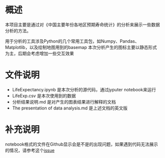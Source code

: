 # 概述

本项目主要是通过对《中国主要年份各地区预期寿命统计》的分析来展示一些数据分析的方法。

用于分析的工具涉及Python的几个常用工具包，如Numpy、Pandas、Matplotlib，以及绘制地图用到的basemap
本次分析产生的图标主要以静态形式为主，后期会考虑增加一些交互效果

# 文件说明

* LifeExpectancy.ipynb 是本次分析的源代码，通过jyputer notebook来运行
* LifeExp.csv 是本次使用到的数据
* 分析结果说明.md 是对产生的图表结果进行解释的文档
* The presentation of data analysis.md 是上述文档的英文版

# 补充说明
notebook格式的文件在Github显示会是不是的出现问题，如果遇到代码无法展示的情况，请参考这个[issue](https://github.com/iurisegtovich/PyTherm-applied-thermodynamics/issues/11)
